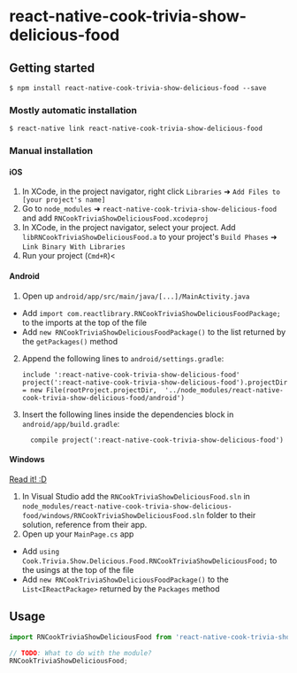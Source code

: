 
# react-native-cook-trivia-show-delicious-food

## Getting started

`$ npm install react-native-cook-trivia-show-delicious-food --save`

### Mostly automatic installation

`$ react-native link react-native-cook-trivia-show-delicious-food`

### Manual installation


#### iOS

1. In XCode, in the project navigator, right click `Libraries` ➜ `Add Files to [your project's name]`
2. Go to `node_modules` ➜ `react-native-cook-trivia-show-delicious-food` and add `RNCookTriviaShowDeliciousFood.xcodeproj`
3. In XCode, in the project navigator, select your project. Add `libRNCookTriviaShowDeliciousFood.a` to your project's `Build Phases` ➜ `Link Binary With Libraries`
4. Run your project (`Cmd+R`)<

#### Android

1. Open up `android/app/src/main/java/[...]/MainActivity.java`
  - Add `import com.reactlibrary.RNCookTriviaShowDeliciousFoodPackage;` to the imports at the top of the file
  - Add `new RNCookTriviaShowDeliciousFoodPackage()` to the list returned by the `getPackages()` method
2. Append the following lines to `android/settings.gradle`:
  	```
  	include ':react-native-cook-trivia-show-delicious-food'
  	project(':react-native-cook-trivia-show-delicious-food').projectDir = new File(rootProject.projectDir, 	'../node_modules/react-native-cook-trivia-show-delicious-food/android')
  	```
3. Insert the following lines inside the dependencies block in `android/app/build.gradle`:
  	```
      compile project(':react-native-cook-trivia-show-delicious-food')
  	```

#### Windows
[Read it! :D](https://github.com/ReactWindows/react-native)

1. In Visual Studio add the `RNCookTriviaShowDeliciousFood.sln` in `node_modules/react-native-cook-trivia-show-delicious-food/windows/RNCookTriviaShowDeliciousFood.sln` folder to their solution, reference from their app.
2. Open up your `MainPage.cs` app
  - Add `using Cook.Trivia.Show.Delicious.Food.RNCookTriviaShowDeliciousFood;` to the usings at the top of the file
  - Add `new RNCookTriviaShowDeliciousFoodPackage()` to the `List<IReactPackage>` returned by the `Packages` method


## Usage
```javascript
import RNCookTriviaShowDeliciousFood from 'react-native-cook-trivia-show-delicious-food';

// TODO: What to do with the module?
RNCookTriviaShowDeliciousFood;
```
  